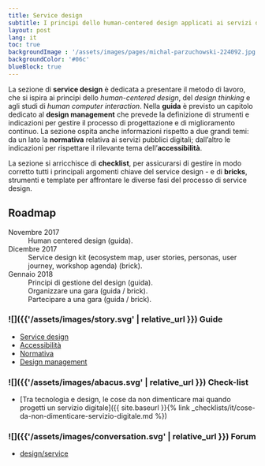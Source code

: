 ```yaml
---
title: Service design
subtitle: I principi dello human-centered design applicati ai servizi digitali della Pubblica Amministrazione
layout: post
lang: it
toc: true
backgroundImage : '/assets/images/pages/michal-parzuchowski-224092.jpg'
backgroundColor: '#06c'
blueBlock: true
---
```


La sezione di **service design** è dedicata a presentare il metodo di lavoro, che si ispira ai principi dello *human-centered design*, del *design thinking* e agli studi di *human computer interaction*. Nella **guida** è previsto un capitolo dedicato al **design management** che prevede la definizione di strumenti e indicazioni per gestire il processo di progettazione e di miglioramento continuo. La sezione ospita anche informazioni rispetto a due grandi temi: da un lato la **normativa** relativa ai servizi pubblici digitali; dall’altro le indicazioni per rispettare il rilevante tema dell’**accessibilità**.

La sezione si arricchisce di **checklist**, per assicurarsi di gestire in modo corretto tutti i principali argomenti chiave del service design -  e di **bricks**, strumenti e template per affrontare le diverse fasi del processo di service design.

## Roadmap

<dl class="Roadmap">
<dt>Novembre 2017</dt>
<dd>Human centered design (guida).</dd>
<dt>Dicembre 2017</dt>
<dd>Service design kit (ecosystem map, user stories, personas, user journey, workshop agenda) (brick).</dd>
<dt>Gennaio 2018</dt>
<dd>Principi di gestione del design (guida).</dd>
<dd>Organizzare una gara (guida / brick).</dd>
<dd>Partecipare a una gara  (guida / brick).</dd>

</dl>

### ![]({{'/assets/images/story.svg' | relative_url }}) Guide

- [Service design](https://design-italia.readthedocs.io/it/stable/doc/service-design.html)
- [Accessibilità](https://design-italia.readthedocs.io/it/stable/doc/service-design/accessibilita.html)
- [Normativa](https://design-italia.readthedocs.io/it/stable/doc/service-design/normativa.html)
- [Design management](https://design-italia.readthedocs.io/it/stable/doc/service-design/design-management.html)

### ![]({{'/assets/images/abacus.svg' | relative_url }}) Check-list

- [Tra tecnologia e design, le cose da non dimenticare mai quando progetti un servizio digitale]({{ site.baseurl }}{% link _checklists/it/cose-da-non-dimenticare-servizio-digitale.md %})

### ![]({{'/assets/images/conversation.svg' | relative_url }}) Forum

- [design/service](https://forum.italia.it/c/design/service)
